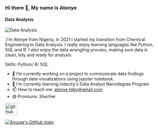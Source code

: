 ### Hi there 👋, My name is Atonye
#### Data Analysis
![Data Analysis](https://arturssmirnovs.github.io/github-profile-readme-generator/images/banner.png)

.I'm Atonye from Nigeria, In 2021 I started my transition from Chemical Engineering to Data Analysis. I really enjoy learning languages like Python, SQL and R. I also enjoy the data wrangling process, making sure data is clean, tidy and ready for analysis.

Skills: Python/ R/ SQL

- 🔭 I’m currently working on a project to communicate data findings through data visualizations using jupyter notebook. 
- 🌱 I’m currently learning Udacity's Data Analyst Nanodegree Program 
- 📫 How to reach me: atonye.foby@gmail.com 
- 😄 Pronouns: She/Her 


[<img src='https://cdn.jsdelivr.net/npm/simple-icons@3.0.1/icons/github.svg' alt='github' height='40'>](https://github.com/AtonyeFoby)  

[![Anurag's GitHub stats](https://github-readme-stats.vercel.app/api?username=AtonyeFoby)](https://github.com/anuraghazra/github-readme-stats)
